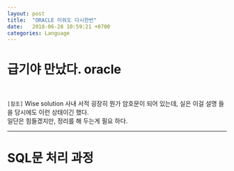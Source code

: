 ```yaml
---
layout: post
title:  "ORACLE 미워도 다시한번"
date:   2018-06-28 10:59:21 +0700
categories: Language
---
```

<h1> 급기야 만났다. oracle </h1> <br>

`[참조]`
Wise solution 사내 서적
굉장히 뭔가 암호문이 되어 있는데, 실은 이걸 설명 들을 당시에도 이런 상태이긴 했다. <br>
일단은 힘들겠지만, 정리를 해 두는게 필요 하다. <br>

---
<h1>SQL문 처리 과정</h1><br>
